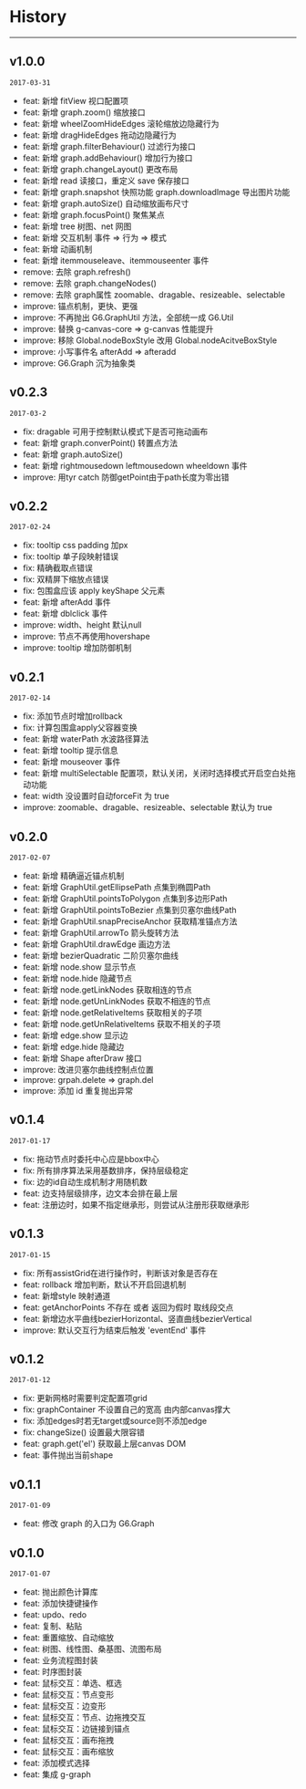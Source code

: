 # History

---


## v1.0.0

`2017-03-31`

* feat:    新增 fitView 视口配置项
* feat:    新增 graph.zoom() 缩放接口
* feat:    新增 wheelZoomHideEdges 滚轮缩放边隐藏行为
* feat:    新增 dragHideEdges 拖动边隐藏行为
* feat:    新增 graph.filterBehaviour() 过滤行为接口
* feat:    新增 graph.addBehaviour() 增加行为接口
* feat:    新增 graph.changeLayout() 更改布局
* feat:    新增 read 读接口，重定义 save 保存接口
* feat:    新增 graph.snapshot 快照功能 graph.downloadImage 导出图片功能
* feat:    新增 graph.autoSize() 自动缩放画布尺寸
* feat:    新增 graph.focusPoint() 聚焦某点
* feat:    新增 tree 树图、net 网图
* feat:    新增 交互机制 事件 => 行为 => 模式
* feat:    新增 动画机制
* feat:    新增 itemmouseleave、itemmouseenter 事件
* remove:  去除 graph.refresh()
* remove:  去除 graph.changeNodes()
* remove:  去除 graph属性 zoomable、dragable、resizeable、selectable
* improve: 锚点机制，更快、更强
* improve: 不再抛出 G6.GraphUtil 方法，全部统一成 G6.Util
* improve: 替换 g-canvas-core => g-canvas 性能提升
* improve: 移除 Global.nodeBoxStyle 改用 Global.nodeAcitveBoxStyle
* improve: 小写事件名 afterAdd => afteradd
* improve: G6.Graph 沉为抽象类

## v0.2.3

`2017-03-2`

* fix:     dragable 可用于控制默认模式下是否可拖动画布
* feat:    新增 graph.converPoint() 转置点方法
* feat:    新增 graph.autoSize()
* feat:    新增 rightmousedown leftmousedown wheeldown 事件
* improve: 用tyr catch 防御getPoint由于path长度为零出错

## v0.2.2

`2017-02-24`

* fix:     tooltip css padding 加px
* fix:     tooltip 单子段映射错误
* fix:     精确截取点错误
* fix:     双精屏下缩放点错误
* fix:     包围盒应该 apply keyShape 父元素
* feat:    新增 afterAdd 事件
* feat:    新增 dblclick 事件
* improve: width、height 默认null
* improve: 节点不再使用hovershape
* improve: tooltip 增加防御机制

## v0.2.1

`2017-02-14`

* fix:     添加节点时增加rollback
* fix:     计算包围盒apply父容器变换
* feat:    新增 waterPath 水波路径算法
* feat:    新增 tooltip 提示信息
* feat:    新增 mouseover 事件
* feat:    新增 multiSelectable 配置项，默认关闭，关闭时选择模式开启空白处拖动功能
* feat:    width 没设置时自动forceFit 为 true
* improve: zoomable、dragable、resizeable、selectable 默认为 true

## v0.2.0

`2017-02-07`

* feat:    新增 精确逼近锚点机制
* feat:    新增 GraphUtil.getEllipsePath 点集到椭圆Path
* feat:    新增 GraphUtil.pointsToPolygon 点集到多边形Path
* feat:    新增 GraphUtil.pointsToBezier 点集到贝塞尔曲线Path
* feat:    新增 GraphUtil.snapPreciseAnchor 获取精准锚点方法
* feat:    新增 GraphUtil.arrowTo  箭头旋转方法
* feat:    新增 GraphUtil.drawEdge 画边方法
* feat:    新增 bezierQuadratic 二阶贝塞尔曲线
* feat:    新增 node.show 显示节点
* feat:    新增 node.hide 隐藏节点
* feat:    新增 node.getLinkNodes 获取相连的节点
* feat:    新增 node.getUnLinkNodes 获取不相连的节点
* feat:    新增 node.getRelativeItems 获取相关的子项
* feat:    新增 node.getUnRelativeItems 获取不相关的子项
* feat:    新增 edge.show 显示边
* feat:    新增 edge.hide 隐藏边
* feat:    新增 Shape afterDraw 接口
* improve: 改进贝塞尔曲线控制点位置
* improve: grpah.delete => graph.del
* improve: 添加 id 重复抛出异常

## v0.1.4

`2017-01-17`

* fix:     拖动节点时委托中心应是bbox中心
* fix:     所有排序算法采用基数排序，保持层级稳定
* fix:     边的id自动生成机制才用随机数
* feat:    边支持层级排序，边文本会排在最上层
* feat:    注册边时，如果不指定继承形，则尝试从注册形获取继承形

## v0.1.3

`2017-01-15`

* fix:     所有assistGrid在进行操作时，判断该对象是否存在
* feat:    rollback 增加判断，默认不开启回退机制
* feat:    新增style 映射通道
* feat:    getAnchorPoints 不存在 或者 返回为假时 取线段交点
* feat:    新增边水平曲线bezierHorizontal、竖直曲线bezierVertical
* improve: 默认交互行为结束后触发 'eventEnd' 事件

## v0.1.2

`2017-01-12`

* fix:  更新网格时需要判定配置项grid
* fix:  graphContainer 不设置自己的宽高 由内部canvas撑大
* fix:  添加edges时若无target或source则不添加edge
* fix:  changeSize() 设置最大限容错
* feat: graph.get('el') 获取最上层canvas DOM
* feat: 事件抛出当前shape

## v0.1.1

`2017-01-09`

* feat: 修改 graph 的入口为 G6.Graph

## v0.1.0

`2017-01-07`

* feat: 抛出颜色计算库
* feat: 添加快捷键操作
* feat: updo、redo
* feat: 复制、粘贴
* feat: 重置缩放、自动缩放
* feat: 树图、线性图、桑基图、流图布局
* feat: 业务流程图封装
* feat: 时序图封装
* feat: 鼠标交互：单选、框选
* feat: 鼠标交互：节点变形
* feat: 鼠标交互：边变形
* feat: 鼠标交互：节点、边拖拽交互
* feat: 鼠标交互：边链接到锚点
* feat: 鼠标交互：画布拖拽
* feat: 鼠标交互：画布缩放
* feat: 添加模式选择
* feat: 集成 g-graph

